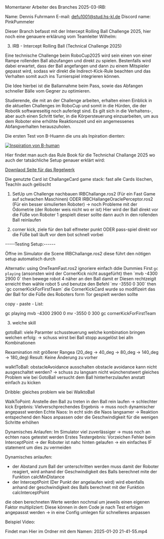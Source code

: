 

Momentaner Arbeiter des Branches 2025-03-IRB:

Name: 		Dennis Fuhrmann
E-mail:		defu1001@stud.hs-kl.de
Discord name:	PinkPummeler

Dieser Branch befasst mit der Intercept Rolling Ball Challenge 2025, hier noch eine genauere erklärung vom Teamleiter Wilhelm:

3. IRB - Intercept Rolling Ball (Technical Challenge 2025)

Eine technische Challenge beim RoboCup2025 wird sein einen von einer Rampe rollenden Ball abzufangen und direkt zu spielen. 
Bestenfalls wird dabei erwartet, dass der Ball angefangen und dann zu einem Mitspieler gepasst wird, sodass wir direkt die Indirect-Kick-Rule beachten und das Verhalten somit auch ins Turnierspiel integrieren können.

Die Idee hierbei ist die Ballannahme beim Pass, sowie das Abfangen schneller Bälle vom Gegner zu optimieren.

Studierende, die mit an der Challenge arbeiten, erhalten einen Einblick in die aktuellen Challenges im RoboCup und somit in die Hürden,
 die der Robotik softwareseitig noch auferlegt sind. Es gilt sich in die Verhaltens-, aber auch einen Schritt tiefer, in die Körpersteuerung einzuarbeiten,
 um aus dem Roboter eine erhöhte Reaktionszeit und ein angemessenes Abfangverhalten herauszuholen.

Die ersten Test von B-Huamn die uns als Inpiration dienten:

[![Inspiration von B-human](https://img.youtube.com/vi/ufiUQ-02DWk/0.jpg)](https://www.youtube.com/watch?v=ufiUQ-02DWk)


Hier findet man auch das Rule Book für die Technichal Challange 2025 wo auch der tatsächliche Setup genauer erklärt wird:

[Downlaod Seite für das Regelwerk](https://spl.robocup.org/downloads/)
 

Die genutzte Card ist ChallangeCard
game stack: fast alle Cards löschen, TeachIn auch gelöscht

1) SetUp um  Challenge nachbauen
IRBChallange.ros2 (Für ein Fast Game auf schwachen Maschinen)
ODER
IRBCHallangeOraclePerceptor.ros2 (Für ein besser simulierten Roboter) -> noch Probleme mit der Ödometrie (der Roboter weis nicht wo er ist)
Hier wird der Ball direkt vor die Füße von Roboter 1 gespielt dieser sollte dann auch
in den rollenden Ball reinlaufen 

2) corner kick, 
ziele für den ball elfmeter punkt ODER
pass-spiel direkt vor die Füße
ball läuft vor dem bot schnell vorbei


-----Testing Setup:------

Öffne im Simulator die Scene IRBChallange.ros2
diese führt den nötigen setup automatisch durch

Alternativ:
using OneTeamFast.ros2 ignoriere einfach ddie Dummies
First `gc playing` (ansonsten wird der CornerKick nicht ausgefürht)
then ´mvb -4300 2900 0´
then bewege robot 4 näher an den Ball damit er Diesen rechtzeigit erreicht
then wähle robot 5 und benutze den Befehl ´mv -3550 0 300´
then ´gc cornerKickForFirstTeam´
die CornerKickCard wurde so modifizeirt das der Ball for die Füße des Roboters form Tor gespielt werden sollte

copy - paste - List:

gc playing
mvb -4300 2900 0
mv -3550 0 300
gc cornerKickForFirstTeam


3) welche skill

gotoBall: viele Paramter schussteuerung
welche kombination bringen welchen erfolg: -> schuss wirst bei Ball stopp ausgelöst bei alln Kombinationen

Rexamination mit größerer Rangea (20_deg -> 40_deg -> 80_deg -> 140_deg -> 180_deg)
Result: Keine Änderung zu vorher

walktToBall: obstacleAvoidance ausschalten
obstacle avoidance kann nicht ausgeschaltet werden? -> schuss zu langsam nicht wünchenstwert 
gleiches Problem wie bei GotoBall versucht dem Ball hinterherzulaufen anstatt einfach zu kicken

Dribble:
gleiches problem wie bei WalktoBall

WalkToPoint:
Anstelle den Ball zu treten in den Ball rein laufen -> schlechter kick
Ergebnis: Vielverschprechendes Ergebnis -> muss noch dynamischer angepasst werden
Echte Naos: In echt sidn die Naos langsamer -> Reaktion entspechend den Naos anpassen oder die Geschwindigkeit für die wenigen Schritte erhöhen

Dynamisches Anlaufen: Im Simulator viel zuverlässiger -> muss noch an echten naos getestet werden 
Erstes Testergebnis: Vorzeichen Fehler beim InterceptPoint -> der Roboter ist nahc hinten gelaufen
-> ein einfaches IF statement um dies zu vermeiden

Dynamisches anlaufen:
 - der Abstand zum Ball der unterschritten werden muss damit der Roboter reagiert, wird anhand der Geschwindigkeit des Balls berechnet mite der Funktion calcMinDistance
 - der InterceptPoint (Der Punkt der angelaufen wird) wird ebenfalls anhand der geschwindigkeit des Balls berechnet mit der Funktion calcInterceptPoint

die oben berechneten Werte werden nochmal um jeweils einen eigenen Faktor multipliziert:
Diese können in dem Code je nach Test erfolgen angepassst werden -> in eine Config umlegen für schnelleres anpassen

Beispiel Video:

Findet man Hier im Ordner mit dem Namen: 2025-01-20 21-41-55.mp4


